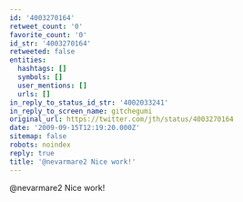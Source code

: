 ```yaml
---
id: '4003270164'
retweet_count: '0'
favorite_count: '0'
id_str: '4003270164'
retweeted: false
entities:
  hashtags: []
  symbols: []
  user_mentions: []
  urls: []
in_reply_to_status_id_str: '4002033241'
in_reply_to_screen_name: gitchegumi
original_url: https://twitter.com/jth/status/4003270164
date: '2009-09-15T12:19:20.000Z'
sitemap: false
robots: noindex
reply: true
title: '@nevarmare2 Nice work!'
---
```


@nevarmare2 Nice work!